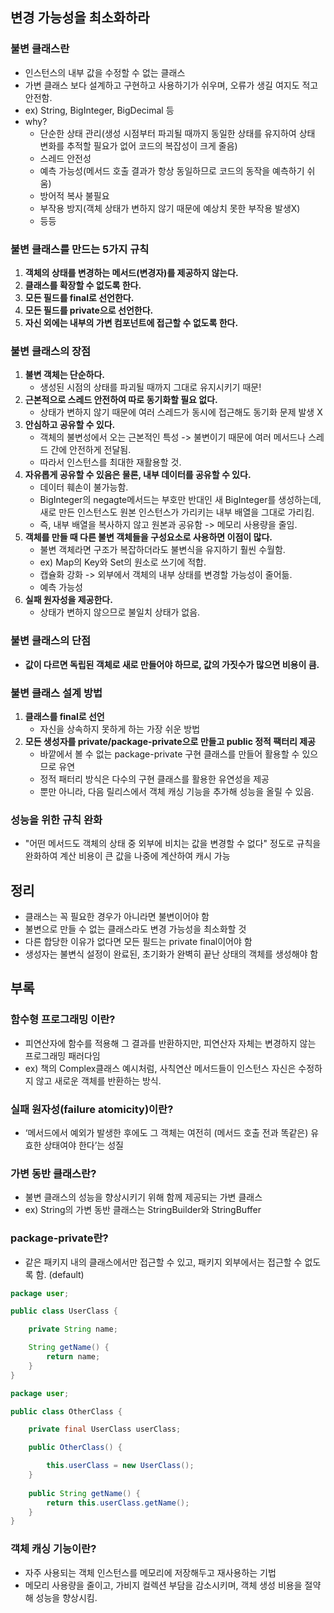 ## 변경 가능성을 최소화하라
### 불변 클래스란
- 인스턴스의 내부 값을 수정할 수 없는 클래스
- 가변 클래스 보다 설계하고 구현하고 사용하기가 쉬우며, 오류가 생길 여지도 적고 안전함.
- ex) String, BigInteger, BigDecimal 등
- why?
  - 단순한 상태 관리(생성 시점부터 파괴될 때까지 동일한 상태를 유지하여 상태 변화를 추적할 필요가 없어 코드의 복잡성이 크게 줄음)
  - 스레드 안전성
  - 예측 가능성(메서드 호출 결과가 항상 동일하므로 코드의 동작을 예측하기 쉬움)
  - 방어적 복사 불필요
  - 부작용 방지(객체 상태가 변하지 않기 때문에 예상치 못한 부작용 발생X)
  - 등등
### 불변 클래스를 만드는 5가지 규칙
1. **객체의 상태를 변경하는 메서드(변경자)를 제공하지 않는다.**
2. **클래스를 확장할 수 없도록 한다.**
3. **모든 필드를 final로 선언한다.**
4. **모든 필드를 private으로 선언한다.**
5. **자신 외에는 내부의 가변 컴포넌트에 접근할 수 없도록 한다.**
### 불변 클래스의 장점
1. **불변 객체는 단순하다.**
   - 생성된 시점의 상태를 파괴될 때까지 그대로 유지시키기 때문!
2. **근본적으로 스레드 안전하여 따로 동기화할 필요 없다.**
   - 상태가 변하지 않기 때문에 여러 스레드가 동시에 접근해도 동기화 문제 발생 X
3. **안심하고 공유할 수 있다.**
   - 객체의 불변성에서 오는 근본적인 특성 -> 불변이기 때문에 여러 메서드나 스레드 간에 안전하게 전달됨.
   - 따라서 인스턴스를 최대한 재활용할 것.
4. **자유롭게 공유할 수 있음은 물론, 내부 데이터를 공유할 수 있다.**
   -  데이터 훼손이 불가능함.
   -  BigInteger의 negagte메서드는 부호만 반대인 새 BigInteger를 생성하는데, 새로 만든 인스턴스도 원본 인스턴스가 가리키는 내부 배열을 그대로 가리킴.
   -  즉, 내부 배열을 복사하지 않고 원본과 공유함 -> 메모리 사용량을 줄임.
5. **객체를 만들 때 다른 불변 객체들을 구성요소로 사용하면 이점이 많다.**
   - 불변 객체라면 구조가 복잡하더라도 불변식을 유지하기 훨씬 수월함.
   - ex) Map의 Key와 Set의 원소로 쓰기에 적합.
   - 캡슐화 강화 -> 외부에서 객체의 내부 상태를 변경할 가능성이 줄어듦.
   - 예측 가능성
6. **실패 원자성을 제공한다.**
   - 상태가 변하지 않으므로 불일치 상태가 없음.
### 불변 클래스의 단점
- **값이 다르면 독립된 객체로 새로 만들어야 하므로, 값의 가짓수가 많으면 비용이 큼.**
### 불변 클래스 설계 방법
1. **클래스를 final로 선언**
   - 자신을 상속하지 못하게 하는 가장 쉬운 방법
2. **모든 생성자를 private/package-private으로 만들고 public 정적 팩터리 제공**
   - 바깥에서 볼 수 없는 package-private 구현 클래스를 만들어 활용할 수 있으므로 유연
   - 정적 패터리 방식은 다수의 구현 클래스를 활용한 유연성을 제공
   - 뿐만 아니라, 다음 릴리스에서 객체 캐싱 기능을 추가해 성능을 올릴 수 있음. 
### 성능을 위한 규칙 완화
- "어떤 메서드도 객체의 상태 중 외부에 비치는 값을 변경할 수 없다" 정도로 규칙을 완화하여 계산 비용이 큰 값을 나중에 계산하여 캐시 가능
## 정리
- 클래스는 꼭 필요한 경우가 아니라면 불변이어야 함
- 불변으로 만들 수 없는 클래스라도 변경 가능성을 최소화할 것
- 다른 합당한 이유가 없다면 모든 필드는 private final이어야 함
- 생성자는 불변식 설정이 완료된, 초기화가 완벽히 끝난 상태의 객체를 생성해야 함

## 부록
### 함수형 프로그래밍 이란?
- 피연산자에 함수를 적용해 그 결과를 반환하지만, 피연산자 자체는 변경하지 않는 프로그래밍 패러다임
- ex) 책의 Complex클래스 예시처럼, 사칙연산 메서드들이 인스턴스 자신은 수정하지 않고 새로운 객체를 반환하는 방식.
### 실패 원자성(failure atomicity)이란?
-  ‘메서드에서 예외가 발생한 후에도 그 객체는 여전히 (메서드 호출 전과 똑같은) 유효한 상태여야 한다’는 성질
### 가변 동반 클래스란?
- 불변 클래스의 성능을 향상시키기 위해 함께 제공되는 가변 클래스
- ex) String의 가변 동반 클래스는 StringBuilder와 StringBuffer
### package-private란?
- 같은 패키지 내의 클래스에서만 접근할 수 있고, 패키지 외부에서는 접근할 수 없도록 함. 
(default)
```java
package user;

public class UserClass {

	private String name;

	String getName() {
		return name;
	}
}

package user;

public class OtherClass {

	private final UserClass userClass;

	public OtherClass() {

		this.userClass = new UserClass();
	}
	
	public String getName() {
		return this.userClass.getName();	
	}
}
```
### 객체 캐싱 기능이란?
- 자주 사용되는 객체 인스턴스를 메모리에 저장해두고 재사용하는 기법
- 메모리 사용량을 줄이고, 가비지 컬렉션 부담을 감소시키며, 객체 생성 비용을 절약해 성능을 향상시킴.
